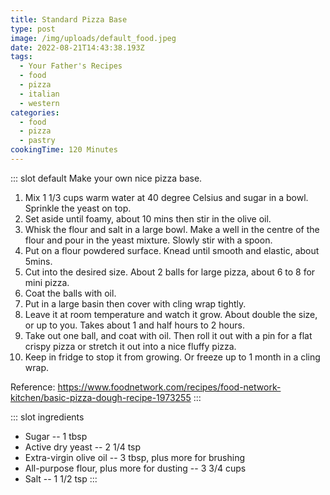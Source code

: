 ```yaml
---
title: Standard Pizza Base
type: post
image: /img/uploads/default_food.jpeg
date: 2022-08-21T14:43:38.193Z
tags:
  - Your Father's Recipes
  - food
  - pizza
  - italian
  - western
categories:
  - food
  - pizza
  - pastry
cookingTime: 120 Minutes
---
```

::: slot default
Make your own nice pizza base.
<!-- more -->
1. Mix 1 1/3 cups warm water at 40 degree Celsius and sugar in a bowl. Sprinkle the yeast on top. 
2. Set aside until foamy, about 10 mins then stir in the olive oil.
3. Whisk the flour and salt in a large bowl. Make a well in the centre of the flour and pour in the yeast mixture. Slowly stir with a spoon.
4. Put on a flour powdered surface. Knead until smooth and elastic, about 5mins.
5. Cut into the desired size. About 2 balls for large pizza, about 6 to 8 for mini pizza.
6. Coat the balls with oil.
7. Put in a large basin then cover with cling wrap tightly.
8. Leave it at room temperature and watch it grow. About double the size, or up to you. Takes about 1 and half hours to 2 hours.
9. Take out one ball, and coat with oil. Then roll it out with a pin for a flat crispy pizza or stretch it out into a nice fluffy pizza.
10. Keep in fridge to stop it from growing. Or freeze up to 1 month in a cling wrap.

Reference: https://www.foodnetwork.com/recipes/food-network-kitchen/basic-pizza-dough-recipe-1973255
:::

::: slot ingredients
- Sugar -- 1 tbsp
- Active dry yeast -- 2 1/4 tsp
- Extra-virgin olive oil -- 3 tbsp, plus more for brushing
- All-purpose flour, plus more for dusting -- 3 3/4 cups
- Salt -- 1 1/2 tsp
:::